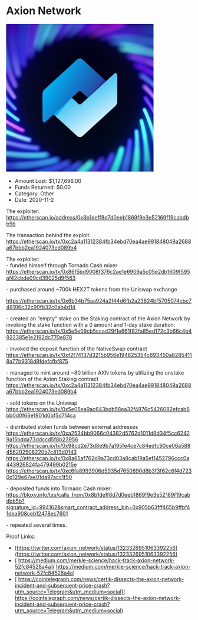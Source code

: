 # Axion Network
![Axion Network](/rektimages/Axion-Network.png)
- Amount Lost: $1,127,696.00
- Funds Returned: $0.00
- Category: Other
- Date: 2020-11-2

The exploiter:  
https://etherscan.io/address/0x8b1deff8d7d0eeb1869f9e3e52169f19cabdbb5b  
  
The transaction behind the exploit:  
https://etherscan.io/tx/0xc2a4a11312384fb34ebd70ea4ae991848049a2688a67bbb2ea1924073ed089b4  
  
The exploiter:  
\- funded himself through Tornado Cash mixer  
https://etherscan.io/tx/0x86f5bd9008f376c2ae1e6909a5c05e2db1609f595af42cbde09cd39025d9f563  
  
\- purchased around ~700k HEX2T tokens from the Uniswap exchange  
  
https://etherscan.io/tx/0x6b34b75aa924a2f44d6fb2a23624bf5705074cbc748106c32c90fb32c0ab4d14  
  
\- created an “empty” stake on the Staking contract of the Axion Network by invoking the stake function with a 0 amount and 1-day stake duration:  
https://etherscan.io/tx/0x5e5e09cb5ccad29f1e661f82fa85ed172c3b66c4b4922385e1e2192dc770e878  
  
\- invoked the deposit function of the NativeSwap contract  
https://etherscan.io/tx/0xf2f74137d3215b956e194825354c693450a82854118a77b9318d9fdefcfbf875  
  
\- managed to mint around ~80 billion AXN tokens by utilizing the unstake function of the Axion Staking contract  
https://etherscan.io/tx/0xc2a4a11312384fb34ebd70ea4ae991848049a2688a67bbb2ea1924073ed089b4  
  
\- sold tokens on the Uniswap  
https://etherscan.io/tx/0x5e05ea9ac643bdb58ea32f4876c5426082efcab8bb0d0f66e1901d0bf5d714ca  
  
\- distributed stolen funds between external addresses  
https://etherscan.io/tx/0xa2534bb9066c04382d5762d1011d9d34f5cc62429a15bdda73ddccd5f8b23956  
https://etherscan.io/tx/0x98cd2e73d8e9b7a195fe4ce7c84edfc90ce06a588456202508220b7c813d0143  
https://etherscan.io/tx/0x8a65af762d9a73cd03a8cab19a5ef1452796ccc0a443926824fa479499b0215e  
https://etherscan.io/tx/0xc6fa8993906d5935d7650890d8b3f3f62c6f4d7230d129e67ae01da97acc1f50  
  
\- deposited funds into Tornado Cash mixer:  
https://bloxy.info/txs/calls_from/0x8b1deff8d7d0eeb1869f9e3e52169f19cabdbb5b?signature_id=994162&smart_contract_address_bin=0x905b63fff465b9ffbf41dea908ceb12478ec7601  
  
\- repeated several times.


Proof Links:
- [https://twitter.com/axion_network/status/1323326951063392256](https://twitter.com/axion_network/status/1323326951063392256)
- [ https://medium.com/merkle-science/hack-track-axion-network-52fc84528a4a]( https://medium.com/merkle-science/hack-track-axion-network-52fc84528a4a)
- [ https://cointelegraph.com/news/certik-dissects-the-axion-network-incident-and-subsequent-price-crash?utm_source=Telegram&utm_medium=social]( https://cointelegraph.com/news/certik-dissects-the-axion-network-incident-and-subsequent-price-crash?utm_source=Telegram&utm_medium=social)


